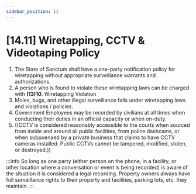 ```yaml
---
sidebar_position: 11
---
```

# [14.11] Wiretapping, CCTV & Videotaping Policy

1. The State of Sanctum shall have a one-party notification policy for wiretapping without appropriate surveillance warrants and authorizations.
2. A person who is found to violate these wiretapping laws can be charged with **(13)10**. Wiretapping Violation
3. Moles, bugs, and other illegal surveillance falls under wiretapping laws and violations / policies.
4. Government Employees may be recorded by civilians at all times when conducting their duties in an official capacity or when on-duty.
5. ((CCTV is considered reasonably accessible to the courts when sourced from inside and around all public facilities, from police dashcams, or when subpoenaed by a private business that claims to have CCTV cameras installed. Public CCTVs cannot be tampered, modified, stolen, or destroyed.))

:::info
So long as one party (either person on the phone, in a facility, or other location where a conversation or event is being recorded) is aware of the situation it is considered a legal recording. Property owners always have full surveillance rights to their property and facilities, parking lots, etc. they maintain.
:::

